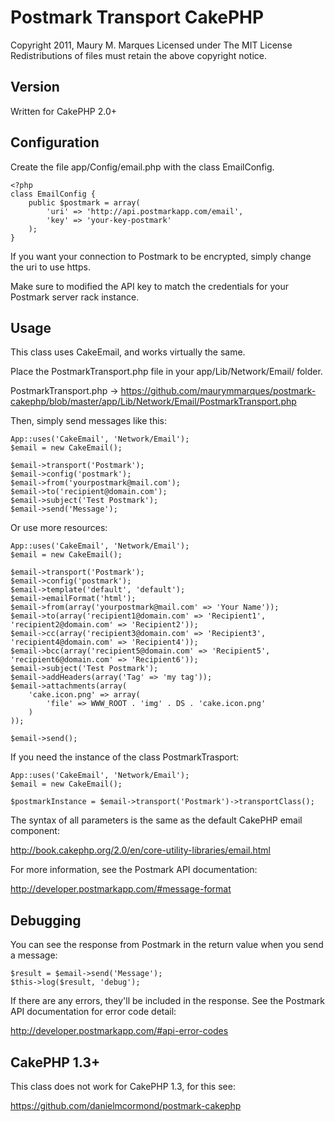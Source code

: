 Postmark Transport CakePHP
==========================

Copyright 2011, Maury M. Marques
Licensed under The MIT License
Redistributions of files must retain the above copyright notice.


Version
-------

Written for CakePHP 2.0+


Configuration
-------------

Create the file app/Config/email.php with the class EmailConfig.

	<?php
	class EmailConfig {
		public $postmark = array(
			'uri' => 'http://api.postmarkapp.com/email',
			'key' => 'your-key-postmark'
		);
	}

If you want your connection to Postmark to be encrypted, simply change the uri to use https.

Make sure to modified the API key to match the credentials for your Postmark server rack instance.


Usage
-----

This class uses CakeEmail, and works virtually the same.

Place the PostmarkTransport.php file in your app/Lib/Network/Email/ folder.

PostmarkTransport.php -> https://github.com/maurymmarques/postmark-cakephp/blob/master/app/Lib/Network/Email/PostmarkTransport.php	

Then, simply send messages like this:

	App::uses('CakeEmail', 'Network/Email');
	$email = new CakeEmail();

	$email->transport('Postmark');
	$email->config('postmark');
	$email->from('yourpostmark@mail.com');
	$email->to('recipient@domain.com');
	$email->subject('Test Postmark');
	$email->send('Message');

Or use more resources:

	App::uses('CakeEmail', 'Network/Email');
	$email = new CakeEmail();

	$email->transport('Postmark');
	$email->config('postmark');
	$email->template('default', 'default');
	$email->emailFormat('html');
	$email->from(array('yourpostmark@mail.com' => 'Your Name'));
	$email->to(array('recipient1@domain.com' => 'Recipient1', 'recipient2@domain.com' => 'Recipient2'));
	$email->cc(array('recipient3@domain.com' => 'Recipient3', 'recipient4@domain.com' => 'Recipient4'));
	$email->bcc(array('recipient5@domain.com' => 'Recipient5', 'recipient6@domain.com' => 'Recipient6'));
	$email->subject('Test Postmark');
	$email->addHeaders(array('Tag' => 'my tag'));
	$email->attachments(array(
	    'cake.icon.png' => array(
	        'file' => WWW_ROOT . 'img' . DS . 'cake.icon.png'
		)
	));

	$email->send();

If you need the instance of the class PostmarkTrasport:
	
	App::uses('CakeEmail', 'Network/Email');
	$email = new CakeEmail();
	
	$postmarkInstance = $email->transport('Postmark')->transportClass();

The syntax of all parameters is the same as the default CakePHP email component:

http://book.cakephp.org/2.0/en/core-utility-libraries/email.html

For more information, see the Postmark API documentation:

http://developer.postmarkapp.com/#message-format


Debugging
--------

You can see the response from Postmark in the return value when you send a message:

	$result = $email->send('Message');
	$this->log($result, 'debug');

If there are any errors, they'll be included in the response. See the Postmark API documentation for error code detail:

http://developer.postmarkapp.com/#api-error-codes
	
	
CakePHP 1.3+
--------

This class does not work for CakePHP 1.3, for this see:
	
https://github.com/danielmcormond/postmark-cakephp
